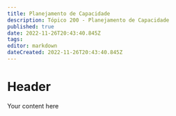 ```yaml
---
title: Planejamento de Capacidade
description: Tópico 200 - Planejamento de Capacidade
published: true
date: 2022-11-26T20:43:40.845Z
tags: 
editor: markdown
dateCreated: 2022-11-26T20:43:40.845Z
---
```


# Header
Your content here